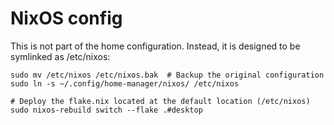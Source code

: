 # NixOS config
This is not part of the home configuration. Instead, it is designed to be symlinked as /etc/nixos:
```
sudo mv /etc/nixos /etc/nixos.bak  # Backup the original configuration
sudo ln -s ~/.config/home-manager/nixos/ /etc/nixos

# Deploy the flake.nix located at the default location (/etc/nixos)
sudo nixos-rebuild switch --flake .#desktop
```

